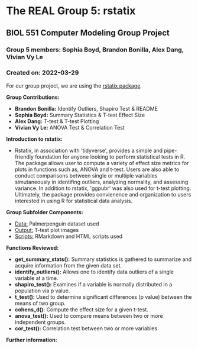 # The REAL Group 5: rstatix
## BIOL 551 Computer Modeling Group Project
### Group 5 members: Sophia Boyd, Brandon Bonilla, Alex Dang, Vivian Vy Le
### Created on: 2022-03-29

For our group project, we are using the [rstatix package](https://github.com/kassambara/rstatix).

**Group Contributions:**

- **Brandon Bonilla:** Identify Outliers, Shapiro Test & README
- **Sophia Boyd:** Summary Statistics & T-test Effect Size
- **Alex Dang:** T-test & T-test Plotting 
- **Vivian Vy Le:** ANOVA Test & Correlation Test

**Introduction to rstatix:**
- Rstatix, in association with 'tidyverse', provides a simple and pipe-friendly foundation for anyone looking to perform statistical tests in R. The package allows user to compute a variety of effect size metrics for plots in functions such as, ANOVA and t-test. Users are also able to conduct comparisons between single or multiple variables simutaneously in identifing outliers, analyzing normality, and assessing variance. In addition to rstatix, 'ggpubr' was also used for t-test plotting. Ultimately, the package provides convienence and organization to users interested in using R for statistical data analysis.     

**Group Subfolder Components:** 
- [Data:](https://github.com/Biol551-CSUN/The_REAL_Group_5-rstatix/tree/main/Group_Assignment/Data) Palmerpenguin dataset used
- [Output:](https://github.com/Biol551-CSUN/The_REAL_Group_5-rstatix/tree/main/Group_Assignment/Output) T-test plot images
- [Scripts:](https://github.com/Biol551-CSUN/The_REAL_Group_5-rstatix/tree/main/Group_Assignment/Scripts) RMarkdown and HTML scripts used  

**Functions Reviewed:**
- **get_summary_stats():** Summary statistics is gathered to summarize and acquire information from the given data set.
- **identify_outliers():** Allows one to identify data outliers of a single variable at a time.
- **shapiro_test():** Examines if a variable is normally distributed in a population via p value.
- **t_test():** Used to determine significant differences (p value) between the means of two group.
- **cohens_d():** Compute the effect size for a given t-test.
- **anova_test():** Used to compare means between two or more independent groups.
- **cor_test():** Correlation test between two or more variables

**Further information:**
